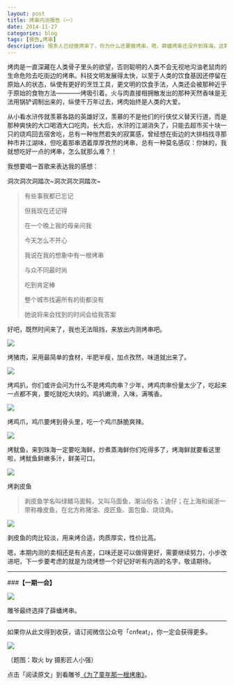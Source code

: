 ```yaml
---
layout: post
title: 烤串内测报告（一）
date: 2014-11-27
categories: blog
tags: [报告,烤串]
description: 很多人已经做烤串了，你为什么还要做烤串，嗯，薛蟠烤串还没开到珠海，这算是优势吗？
---
```


烤肉是一直深藏在人类骨子里头的欲望，否则聪明的人类不会无视地沟油老鼠肉的生命危险去吃街边的烤串。科技文明发展得太快，以至于人类的饮食基因还停留在原始人的状态，纵使有更好的烹饪工具，更文明的饮食手法，人类还会被那种近乎于原始的食物方法————烤吸引着。火与肉直接相拥散发出的那种天然香味是无法用锅铲调制出来的，纵使千万年过去，烤肉始终是人类的大爱。

从小看水浒传就羡慕各路的英雄好汉，羡慕的不是他们的行侠仗义替天行道，而是那种爽快的大口喝酒大口吃肉，长大后，水浒的江湖消失了，只能去超市买十块一只的烧鸡回去宿舍吃，总有一种怅然若失的寂寞感，曾经想在街边的大排档找寻那种市井江湖味，但吃着那串洒着厚厚孜然的烤串，总有一种莫名感叹：你妹的，我就想吃好一点的烤串，怎么就那么难？！

我想要唱一首歌来表达我的感想：

洞次洞次洞踏次~洞次洞次洞踏次~

>有些事我都已忘记
>
>但我现在还记得
>
>在一个晚上我的母亲问我
>
>今天怎么不开心
>
>我说在我的想象中有一根烤串
>
>与众不同最时尚
>
>吃到肯定棒
>
>整个城市找遍所有的街都没有
>
>她说将来会找到的时间会给我答案

好吧，既然时间来了，我也无法阻挡，来放出内测烤串吧。

![](http://cnfeat.qiniudn.com/DSC04151.JPG)

烤猪肉，采用最简单的食材，半肥半瘦，加点孜然，味道就出来了。

![](http://cnfeat.qiniudn.com/DSC04153.JPG)

烤鸡扒，你们或许会问为什么不是烤鸡肉串？少年，烤鸡肉串份量太少了，吃起来一点都不爽，要吃就吃大块的。鸡扒嫩滑，入味，满嘴香。

![](http://cnfeat.qiniudn.com/DSC04154.JPG)

烤鸡爪，鸡爪要烤到骨头里，吃一个鸡爪酥脆爽辣。

![](http://cnfeat.qiniudn.com/DSC04164.JPG)

烤鱿鱼，来到珠海一定要吃海鲜，炒煮蒸海鲜你们吃得多了，烤海鲜就要看这里啦，烤鱿鱼鲜嫩多汁，鲜美可口。

![](http://cnfeat.qiniudn.com/DSC04170.JPG)

烤剥皮鱼

>剥皮鱼学名叫绿鳍马面鲀，又叫马面鱼，潮汕俗名：迪仔；在上海和闽浙一带称橡皮鱼，在北方称猪油、皮匠鱼、面包鱼、烧烧角。

![](http://cnfeat.qiniudn.com/DSC04173.JPG)

剥皮鱼的肉比较淡，用来烤合适，肉质厚实，性价比高。

嗯，本期内测的卖相还是有点差，口味还是可以做得更好，需要继续努力，小步改进吧，下一步要考虑的就是为烧烤想一个好记好听有内涵的名字，敬请期待。


---

###**【一期一会】**

![](http://cnfeat.qiniudn.com/Image-000-11-25-09-22.png)

雕爷最终选择了薛蟠烤串。


----

如果你从此文得到收获，请订阅微信公众号「cnfeat」，你一定会获得更多。

![](http://cnfeat.qiniudn.com/signitrue-2014-11-15.jpg)

（题图：取火 by 摄影匠人小强）

点击「阅读原文」到看雕爷[《为了童年那一根烤串》](http://chuansongme.com/n/365661)。














